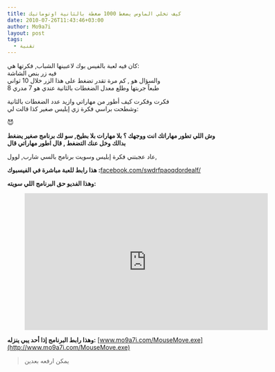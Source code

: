```yaml
---
title: كيف تخلي الماوس يضغط 1000 ضغطة بالثانية اوتوماتيك
date: 2010-07-26T11:43:46+03:00
author: Mo9a7i
layout: post
tags:
  - تقنية
---
```

كان فيه لعبة بالفيس بوك لاعبينها الشباب, فكرتها هي:  
فيه زر بنص الشاشة  
والسؤال هو , كم مرة تقدر تضغط على هذا الزر خلال 10 ثواني  
طبعاً جربتها وطلع معدل الضغطات بالثانية عندي هو 7 مدري 8

فكرت وفكرت كيف أطور من مهاراتي وازيد عدد الضغطات بالثانية  
وشطحت براسي فكرة زي إبليس صغير كذا قالت لي:

😈

**وش اللي تطور مهاراتك انت ووجهك ؟ بلا مهارات بلا بطيخ, سو لك برنامج صغير يضغط بدالك وخل عنك التضغط , قال اطور مهاراتي قال**

عاد عجبتني فكرة إبليس وسويت برنامج بالسي شارب, لوول,

**هذا رابط للعبة مباشرة في الفيسبوك :**[facebook.com/swdrfpaoqdordealf/](http://apps.facebook.com/swdrfpaoqdordealf/?ref_6w=f_clicks&ref=mf)

**وهذا الفديو حق البرنامج اللي سويته:**

<figure class="video_container">
  <iframe width="560" height="315" src="https://www.youtube.com/embed/wJmY6zfs5Xw" frameborder="0" allow="accelerometer; autoplay; clipboard-write; encrypted-media; gyroscope; picture-in-picture" allowfullscreen></iframe>
</figure>

**وهذا رابط البرنامج إذا أحد يبي ينزله:** [www.mo9a7i.com/MouseMove.exe](http://www.mo9a7i.com/MouseMove.exe)
> يمكن ارفعه بعدين
